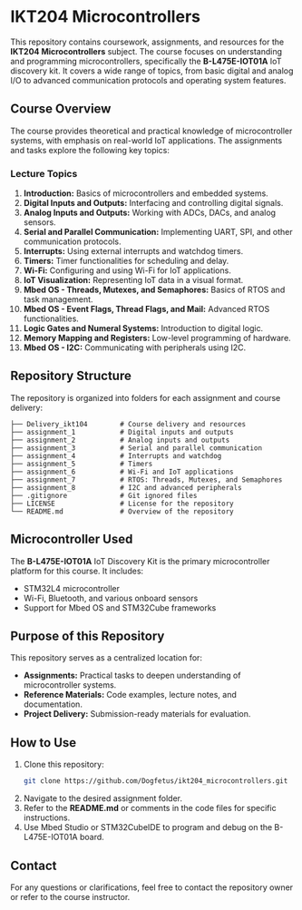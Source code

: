 # IKT204 Microcontrollers

This repository contains coursework, assignments, and resources for the **IKT204 Microcontrollers** subject. The course focuses on understanding and programming microcontrollers, specifically the **B-L475E-IOT01A** IoT discovery kit. It covers a wide range of topics, from basic digital and analog I/O to advanced communication protocols and operating system features.

## Course Overview

The course provides theoretical and practical knowledge of microcontroller systems, with emphasis on real-world IoT applications. The assignments and tasks explore the following key topics:

### Lecture Topics
1. **Introduction:** Basics of microcontrollers and embedded systems.
2. **Digital Inputs and Outputs:** Interfacing and controlling digital signals.
3. **Analog Inputs and Outputs:** Working with ADCs, DACs, and analog sensors.
4. **Serial and Parallel Communication:** Implementing UART, SPI, and other communication protocols.
5. **Interrupts:** Using external interrupts and watchdog timers.
6. **Timers:** Timer functionalities for scheduling and delay.
7. **Wi-Fi:** Configuring and using Wi-Fi for IoT applications.
8. **IoT Visualization:** Representing IoT data in a visual format.
9. **Mbed OS - Threads, Mutexes, and Semaphores:** Basics of RTOS and task management.
10. **Mbed OS - Event Flags, Thread Flags, and Mail:** Advanced RTOS functionalities.
11. **Logic Gates and Numeral Systems:** Introduction to digital logic.
12. **Memory Mapping and Registers:** Low-level programming of hardware.
13. **Mbed OS - I2C:** Communicating with peripherals using I2C.

## Repository Structure

The repository is organized into folders for each assignment and course delivery:

```
├── Delivery_ikt104        # Course delivery and resources
├── assignment_1           # Digital inputs and outputs
├── assignment_2           # Analog inputs and outputs
├── assignment_3           # Serial and parallel communication
├── assignment_4           # Interrupts and watchdog
├── assignment_5           # Timers
├── assignment_6           # Wi-Fi and IoT applications
├── assignment_7           # RTOS: Threads, Mutexes, and Semaphores
├── assignment_8           # I2C and advanced peripherals
├── .gitignore             # Git ignored files
├── LICENSE                # License for the repository
└── README.md              # Overview of the repository
```

## Microcontroller Used
The **B-L475E-IOT01A** IoT Discovery Kit is the primary microcontroller platform for this course. It includes:
- STM32L4 microcontroller
- Wi-Fi, Bluetooth, and various onboard sensors
- Support for Mbed OS and STM32Cube frameworks

## Purpose of this Repository
This repository serves as a centralized location for:
- **Assignments:** Practical tasks to deepen understanding of microcontroller systems.
- **Reference Materials:** Code examples, lecture notes, and documentation.
- **Project Delivery:** Submission-ready materials for evaluation.

## How to Use
1. Clone this repository:
   ```bash
   git clone https://github.com/Dogfetus/ikt204_microcontrollers.git
   ```
2. Navigate to the desired assignment folder.
3. Refer to the **README.md** or comments in the code files for specific instructions.
4. Use Mbed Studio or STM32CubeIDE to program and debug on the B-L475E-IOT01A board.

## Contact
For any questions or clarifications, feel free to contact the repository owner or refer to the course instructor.
